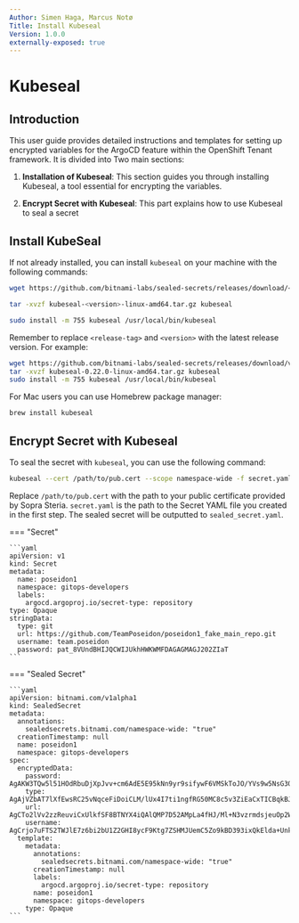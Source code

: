 ```yaml
---
Author: Simen Haga, Marcus Notø
Title: Install Kubeseal
Version: 1.0.0
externally-exposed: true
--- 
```



# Kubeseal

## Introduction
This user guide provides detailed instructions and templates for setting up encrypted variables for the ArgoCD feature within the OpenShift Tenant framework. It is divided into Two main sections:

1. **Installation of Kubeseal**: This section guides you through installing Kubeseal, a tool essential for encrypting the variables.

2. **Encrypt Secret with Kubeseal**: This part explains how to use Kubeseal to seal a secret


## Install KubeSeal

If not already installed, you can install `kubeseal` on your machine with the following commands:

```bash
wget https://github.com/bitnami-labs/sealed-secrets/releases/download/<release-tag>/kubeseal-<version>-linux-amd64.tar.gz
```
```bash
tar -xvzf kubeseal-<version>-linux-amd64.tar.gz kubeseal
```
```bash
sudo install -m 755 kubeseal /usr/local/bin/kubeseal
```

Remember to replace `<release-tag>` and `<version>` with the latest release version. For example:

```bash
wget https://github.com/bitnami-labs/sealed-secrets/releases/download/v0.22.0/kubeseal-0.22.0-linux-amd64.tar.gz
tar -xvzf kubeseal-0.22.0-linux-amd64.tar.gz kubeseal
sudo install -m 755 kubeseal /usr/local/bin/kubeseal
```

For Mac users you can use Homebrew package manager:

```bash
brew install kubeseal
```

## Encrypt Secret with Kubeseal

To seal the secret with `kubeseal`, you can use the following command:

```bash
kubeseal --cert /path/to/pub.cert --scope namespace-wide -f secret.yaml -o yaml > seald_secret.yaml
```
Replace `/path/to/pub.cert` with the path to your public certificate provided by Sopra Steria. `secret.yaml` is the path to the Secret YAML file you created in the first step. The sealed secret will be outputted to `sealed_secret.yaml`.

=== "Secret"

    ```yaml 
    apiVersion: v1
    kind: Secret
    metadata:
      name: poseidon1
      namespace: gitops-developers
      labels:
        argocd.argoproj.io/secret-type: repository
    type: Opaque
    stringData:
      type: git
      url: https://github.com/TeamPoseidon/poseidon1_fake_main_repo.git
      username: team.poseidon
      password: pat_8VUndBHIJQCWIJUkhHWKWMFDAGAGMAGJ202ZIaT
    ```

=== "Sealed Secret"

    ```yaml 
    apiVersion: bitnami.com/v1alpha1
    kind: SealedSecret
    metadata:
      annotations:
        sealedsecrets.bitnami.com/namespace-wide: "true"
      creationTimestamp: null
      name: poseidon1
      namespace: gitops-developers
    spec:
      encryptedData:
        password: AgAKW3TQw5l51HOdRbuDjXpJvv+cm6AdE5E95kNn9yr9sifywF6VMSkToJO/YVs9w5NsG3Qd8CXR1dSB+klb3kJe9lIucY1gVML82XOZL+nRpVrDivyKNpxHfQOI0BOOg+wbQlZpzdhYaUUAkNN9vukAWoeb67BmDClMrhdzaVH19Htvc0GkoCNM/2HPbuKM8BTUn7xeUut6PVMmcNCKyb3uae3w26i8ElmQI10OSOMoFjVm37HNj1QnjbEmUmsvS6H0sVKo3/NiYC6T75FsesG/jp/FyNBDyjRlqpdSlJ0YYv15oEwI46ByxDFHyFA
        type: AgAjVZbAT7lXfEwsRC25vNqceFiDoiCLM/lUx4I7ti1ngfRG50MC8c5v3ZiEaCxTICBqkBJpGKtXcgih8jddhXsldWyKlwVFKP5z43LLv2nqNc5Hb/tKZFCP+OVXa/zeWbVREKm/+dH170t0RlTd9PtUJ947i3I5/uJSlayG+D+zg4XBxj2QfKmKS5hntfE
        url: AgCTo2lVv2zzReuviCxUlkfSF8BTNYX4iQAlQMP7D52AMpLa4fHJ/Ml+N3vzrmdsjeuOp2Wa51q9mz57tVKmYLHA7UQ7Jr2kwwTBNaiz2ZC7oeI2pLPtYuvhkKdz5vMBQxNzAmSavq7jdFulx9Q5k1BY3WNH3TYiQgwhXwHmIJKQS8gZH0JHU62UIZ7RzSNSxmqoejhurDIuzxdpm+Llm21U+VdHGBY+D7FnonEZ5xe5Hx9WayqYgFE
        username: AgCrjo7uFTS2TWJlE7z6bi2bU1Z2GHI8ycF9Ktg7ZSHMJUemC5Zo9kBD393ixQkElda+UnkU5vYT5LaGf6KiggI1y0Ww3LOjunc60VXy3C7jDH4qmlydR/J7qALCrxvqoB1aPWVEadFWLyMLhEqWhtqtV+AugZIzFt4BjL5y5jjl9IgvOlINp8/2HbNWqvn2E02wsMn
      template:
        metadata:
          annotations:
            sealedsecrets.bitnami.com/namespace-wide: "true"
          creationTimestamp: null
          labels:
            argocd.argoproj.io/secret-type: repository
          name: poseidon1
          namespace: gitops-developers
        type: Opaque
    ```